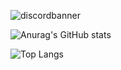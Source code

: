 ![discordbanner](https://discord.c99.nl/widget/theme-5/678393734060179460.png)

![Anurag's GitHub stats](https://github-readme-stats.vercel.app/api?username=Bobo3980&theme=github_dark&show_icons=true&hide_border=true)

![Top Langs](https://github-readme-stats.vercel.app/api/top-langs/?username=Bobo3980&theme=github_dark&&hide_border=true)

